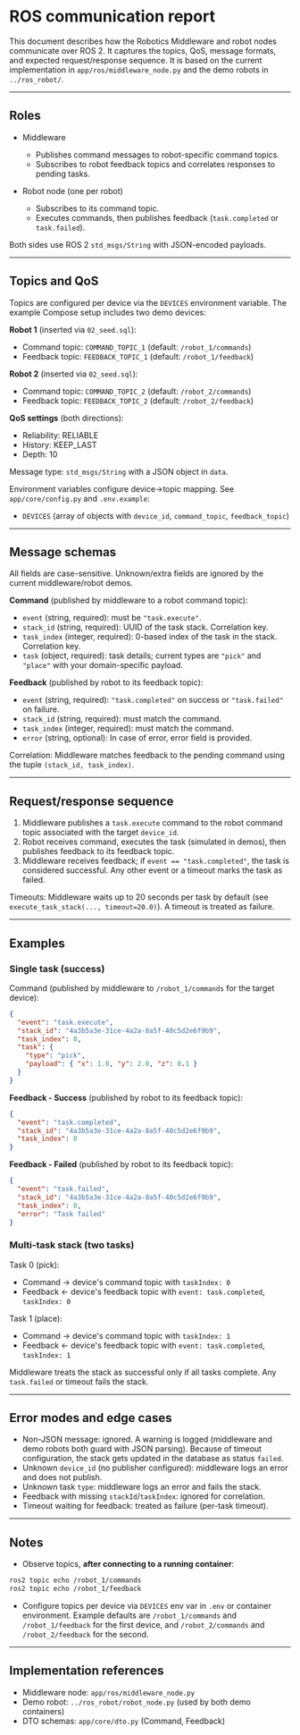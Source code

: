 # ROS communication report

This document describes how the Robotics Middleware and robot nodes communicate over ROS 2. It captures the topics, QoS, message formats, and expected request/response sequence. It is based on the current implementation in `app/ros/middleware_node.py` and the demo robots in `../ros_robot/`.

---

## Roles

- Middleware
  - Publishes command messages to robot-specific command topics.
  - Subscribes to robot feedback topics and correlates responses to pending tasks.

- Robot node (one per robot)
  - Subscribes to its command topic.
  - Executes commands, then publishes feedback (`task.completed` or `task.failed`).

Both sides use ROS 2 `std_msgs/String` with JSON-encoded payloads.

---

## Topics and QoS

Topics are configured per device via the `DEVICES` environment variable. The example Compose setup includes two demo devices:

**Robot 1** (inserted via `02_seed.sql`):

- Command topic: `COMMAND_TOPIC_1` (default: `/robot_1/commands`)
- Feedback topic: `FEEDBACK_TOPIC_1` (default: `/robot_1/feedback`)

**Robot 2** (inserted via `02_seed.sql`):

- Command topic: `COMMAND_TOPIC_2` (default: `/robot_2/commands`)
- Feedback topic: `FEEDBACK_TOPIC_2` (default: `/robot_2/feedback`)

**QoS settings** (both directions):

- Reliability: RELIABLE
- History: KEEP_LAST
- Depth: 10

Message type: `std_msgs/String` with a JSON object in `data`.

Environment variables configure device->topic mapping. See `app/core/config.py` and `.env.example`:

- `DEVICES` (array of objects with `device_id`, `command_topic`, `feedback_topic`)

---

## Message schemas

All fields are case-sensitive. Unknown/extra fields are ignored by the current middleware/robot demos.

**Command** (published by middleware to a robot command topic):

- `event` (string, required): must be `"task.execute"`.
- `stack_id` (string, required): UUID of the task stack. Correlation key.
- `task_index` (integer, required): 0-based index of the task in the stack. Correlation key.
- `task` (object, required): task details; current types are `"pick"` and `"place"` with your domain-specific payload.

**Feedback** (published by robot to its feedback topic):

- `event` (string, required): `"task.completed"` on success or `"task.failed"` on failure.
- `stack_id` (string, required): must match the command.
- `task_index` (integer, required): must match the command.
- `error` (string, optional): In case of error, error field is provided.

Correlation: Middleware matches feedback to the pending command using the tuple `(stack_id, task_index)`.

---

## Request/response sequence

1. Middleware publishes a `task.execute` command to the robot command topic associated with the target `device_id`.
2. Robot receives command, executes the task (simulated in demos), then publishes feedback to its feedback topic.
3. Middleware receives feedback; if `event == "task.completed"`, the task is considered successful. Any other event or a timeout marks the task as failed.

Timeouts: Middleware waits up to 20 seconds per task by default (see `execute_task_stack(..., timeout=20.0)`). A timeout is treated as failure.

---

## Examples

### Single task (success)

Command (published by middleware to `/robot_1/commands` for the target device):

```json
{
  "event": "task.execute",
  "stack_id": "4a3b5a3e-31ce-4a2a-8a5f-40c5d2e6f9b9",
  "task_index": 0,
  "task": {
    "type": "pick",
    "payload": { "x": 1.0, "y": 2.0, "z": 0.1 }
  }
}
```

**Feedback - Success** (published by robot to its feedback topic):

```json
{
  "event": "task.completed",
  "stack_id": "4a3b5a3e-31ce-4a2a-8a5f-40c5d2e6f9b9",
  "task_index": 0
}
```

**Feedback - Failed** (published by robot to its feedback topic):

```json
{
  "event": "task.failed",
  "stack_id": "4a3b5a3e-31ce-4a2a-8a5f-40c5d2e6f9b9",
  "task_index": 0,
  "error": "Task failed"
}
```

### Multi-task stack (two tasks)

Task 0 (pick):

- Command -> device's command topic with `taskIndex: 0`
- Feedback <- device's feedback topic with `event: task.completed`, `taskIndex: 0`

Task 1 (place):

- Command -> device's command topic with `taskIndex: 1`
- Feedback <- device's feedback topic with `event: task.completed`, `taskIndex: 1`

Middleware treats the stack as successful only if all tasks complete. Any `task.failed` or timeout fails the stack.

---

## Error modes and edge cases

- Non-JSON message: ignored. A warning is logged (middleware and demo robots both guard with JSON parsing). Because of timeout configuration, the stack gets updated in the database as status `failed`.
- Unknown `device_id` (no publisher configured): middleware logs an error and does not publish.
- Unknown task `type`: middleware logs an error and fails the stack.
- Feedback with missing `stackId`/`taskIndex`: ignored for correlation.
- Timeout waiting for feedback: treated as failure (per-task timeout).

---

## Notes

- Observe topics, **after connecting to a running container**:

```zsh
ros2 topic echo /robot_1/commands
ros2 topic echo /robot_1/feedback
```

- Configure topics per device via `DEVICES` env var in `.env` or container environment. Example defaults are `/robot_1/commands` and `/robot_1/feedback` for the first device, and `/robot_2/commands` and `/robot_2/feedback` for the second.

---

## Implementation references

- Middleware node: `app/ros/middleware_node.py`
- Demo robot: `../ros_robot/robot_node.py` (used by both demo containers)
- DTO schemas: `app/core/dto.py` (Command, Feedback)
